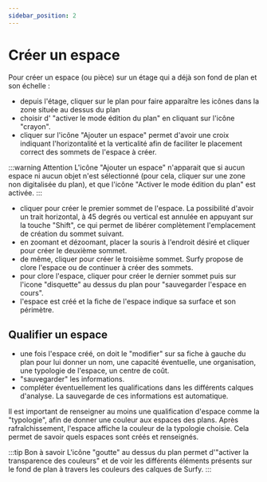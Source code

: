```yaml
---
sidebar_position: 2
---
```



# Créer un espace


<Youtube code="9A0XQaxj6hA"/>

Pour créer un espace (ou pièce) sur un étage qui a déjà son fond de plan et son échelle :

-   depuis l'étage, cliquer sur le plan pour faire apparaître les icônes dans la zone située au dessus du plan
-   choisir d' "activer le mode édition du plan" en cliquant sur l'icône "crayon".
-   cliquer sur l'icône "Ajouter un espace" permet d'avoir une croix indiquant l'horizontalité et la verticalité afin de faciliter le placement correct des sommets de l'espace à créer.

:::warning Attention
L'icône "Ajouter un espace" n'apparait que si aucun espace ni aucun objet n'est sélectionné (pour cela, cliquer sur une zone non digitalisée du plan), et que l'icône "Activer le mode édition du plan" est activée.
:::


-   cliquer pour créer le premier sommet de l'espace. La possibilité d'avoir un trait horizontal, à 45 degrés ou vertical est annulée en appuyant sur la touche "Shift", ce qui permet de libérer complètement l'emplacement de création du sommet suivant.
-   en zoomant et dézoomant, placer la souris à l'endroit désiré et cliquer pour créer le deuxième sommet.
-   de même, cliquer pour créer le troisième sommet. Surfy propose de clore l'espace ou de continuer à créer des sommets.
-   pour clore l'espace, cliquer pour créer le dernier sommet puis sur l'icone "disquette" au dessus du plan pour "sauvegarder l'espace en cours".
-   l'espace est créé et la fiche de l'espace indique sa surface et son périmètre.

## Qualifier un espace

-   une fois l'espace créé, on doit le "modifier" sur sa fiche à gauche du plan pour lui donner un nom, une capacité éventuelle, une organisation, une typologie de l'espace, un centre de coût.
-   "sauvegarder" les informations.
-   compléter éventuellement les qualifications dans les différents calques d'analyse. La sauvegarde de ces informations est automatique.

Il est important de renseigner au moins une qualification d'espace comme la "typologie", afin de donner une couleur aux espaces des plans. 
Après rafraîchissement, l'espace affiche la couleur de la typologie choisie. Cela permet de savoir quels espaces sont créés et  renseignés.

:::tip Bon à savoir
L'icône "goutte" au dessus du plan permet d'"activer la transparence des couleurs" et de voir les différents éléments présents sur le fond de plan à travers les couleurs des calques de Surfy.
:::

